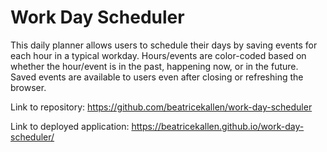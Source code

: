 # Work Day Scheduler

This daily planner allows users to schedule their days by saving events for each hour in a typical workday. Hours/events are color-coded based on whether the hour/event is in the past, happening now, or in the future. Saved events are available to users even after closing or refreshing the browser.

Link to repository: https://github.com/beatricekallen/work-day-scheduler

Link to deployed application: https://beatricekallen.github.io/work-day-scheduler/
